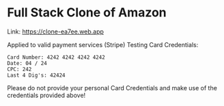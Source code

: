 # Full Stack Clone of Amazon

Link: https://clone-ea7ee.web.app

Applied to valid payment services (Stripe)
Testing Card Credentials:
```
Card Number: 4242 4242 4242 4242
Date: 04 / 24
CPC: 242
Last 4 Dig's: 42424
```

Please do not provide your personal Card Credentials and make use of the credentials provided above!


